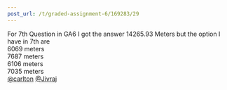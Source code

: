 ```yaml
---
post_url: /t/graded-assignment-6/169283/29
---
```

For 7th Question in GA6 I got the answer 14265.93 Meters but the option I have in 7th are  
6069 meters  
7687 meters  
6106 meters  
7035 meters  
[@carlton](/u/carlton) [@Jivraj](/u/jivraj)